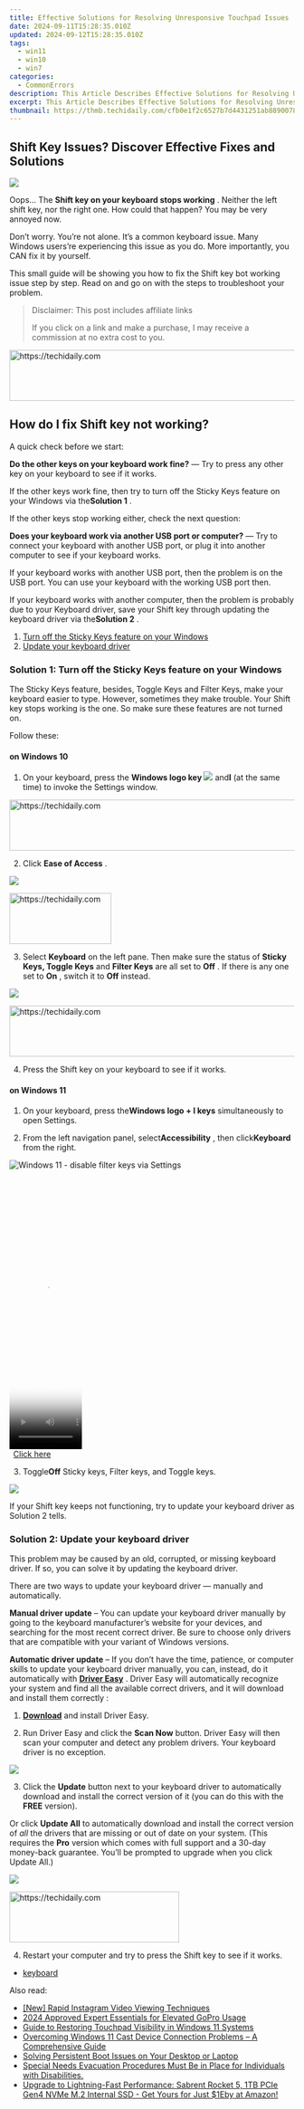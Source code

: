 ```yaml
---
title: Effective Solutions for Resolving Unresponsive Touchpad Issues
date: 2024-09-11T15:28:35.010Z
updated: 2024-09-12T15:28:35.010Z
tags:
  - win11
  - win10
  - win7
categories:
  - CommonErrors
description: This Article Describes Effective Solutions for Resolving Unresponsive Touchpad Issues
excerpt: This Article Describes Effective Solutions for Resolving Unresponsive Touchpad Issues
thumbnail: https://thmb.techidaily.com/cfb0e1f2c6527b7d4431251ab8890078af21f0bc88406680edc99866453f0d22.jpg
---
```


## Shift Key Issues? Discover Effective Fixes and Solutions

![](https://images.drivereasy.com/wp-content/uploads/2018/01/img_5a6fd4e4c17cd.jpg)

 Oops… The **Shift key on your keyboard stops working** . Neither the left shift key, nor the right one. How could that happen? You may be very annoyed now.

 Don’t worry. You’re not alone. It’s a common keyboard issue. Many Windows users’re experiencing this issue as you do. More importantly, you CAN fix it by yourself.

 This small guide will be showing you how to fix the Shift key bot working issue step by step. Read on and go on with the steps to troubleshoot your problem.

>  Disclaimer: This post includes affiliate links
>
>  If you click on a link and make a purchase, I may receive a commission at no extra cost to you.
>

<!-- affiliate ads begin -->
<a href="https://unicoeye.pxf.io/c/5597632/2134492/18498" target="_top" id="2134492">
  <img src="//a.impactradius-go.com/display-ad/18498-2134492" border="0" alt="https://techidaily.com" width="728" height="90"/>
</a>
<img height="0" width="0" src="https://unicoeye.pxf.io/i/5597632/2134492/18498" style="position:absolute;visibility:hidden;" border="0" />
<!-- affiliate ads end -->

## How do I fix Shift key not working?

A quick check before we start:

**Do the other keys on your keyboard work fine?** — Try to press any other key on your keyboard to see if it works.

 If the other keys work fine, then try to turn off the Sticky Keys feature on your Windows via the**Solution 1** .

If the other keys stop working either, check the next question:

 **Does your keyboard work via another USB port or computer?**  — Try to connect your keyboard with another USB port, or plug it into another computer to see if your keyboard works.

 If your keyboard works with another USB port, then the problem is on the USB port. You can use your keyboard with the working USB port then.

 If your keyboard works with another computer, then the problem is probably due to your Keyboard driver, save your Shift key through updating the keyboard driver via the**Solution 2** .

1. [Turn off the Sticky Keys feature on your Windows](#solution1)
2. [Update your keyboard driver](#solution2)

### Solution 1: Turn off the Sticky Keys feature on your Windows

 The Sticky Keys feature, besides, Toggle Keys and Filter Keys, make your keyboard easier to type. However, sometimes they make trouble. Your Shift key stops working is the one. So make sure these features are not turned on.

Follow these:

#### on Windows 10

 1) On your keyboard, press the **Windows logo key ![](https://images.drivereasy.com/wp-content/uploads/2018/01/win-key.png)**  and**I** (at the same time) to invoke the Settings window.

<!-- affiliate ads begin -->
<a href="https://aidotcom.pxf.io/c/5597632/2134500/19576" target="_top" id="2134500">
  <img src="//a.impactradius-go.com/display-ad/19576-2134500" border="0" alt="https://techidaily.com" width="600" height="90"/>
</a>
<img height="0" width="0" src="https://aidotcom.pxf.io/i/5597632/2134500/19576" style="position:absolute;visibility:hidden;" border="0" />
<!-- affiliate ads end -->

 2) Click **Ease of Access** .

![](https://images.drivereasy.com/wp-content/uploads/2018/01/img_5a6fe62d2e8ba.png)

<!-- affiliate ads begin -->
<a href="https://aligracehair.sjv.io/c/5597632/2115943/19272" target="_top" id="2115943">
  <img src="//a.impactradius-go.com/display-ad/19272-2115943" border="0" alt="https://techidaily.com" width="180" height="90"/>
</a>
<img height="0" width="0" src="https://aligracehair.sjv.io/i/5597632/2115943/19272" style="position:absolute;visibility:hidden;" border="0" />
<!-- affiliate ads end -->

 3) Select **Keyboard** on the left pane. Then make sure the status of **Sticky Keys, Toggle Keys**  and **Filter Keys** are all set to **Off** . If there is any one set to **On** , switch it to **Off**  instead.

![](https://images.drivereasy.com/wp-content/uploads/2018/01/img_5a6fe68349cf1.jpg)

<!-- affiliate ads begin -->
<a href="https://unicoeye.pxf.io/c/5597632/2134244/18498" target="_top" id="2134244">
  <img src="//a.impactradius-go.com/display-ad/18498-2134244" border="0" alt="https://techidaily.com" width="728" height="90"/>
</a>
<img height="0" width="0" src="https://unicoeye.pxf.io/i/5597632/2134244/18498" style="position:absolute;visibility:hidden;" border="0" />
<!-- affiliate ads end -->

4) Press the Shift key on your keyboard to see if it works.

#### on Windows 11

 1) On your keyboard, press the**Windows logo + I keys** simultaneously to open Settings.

 2) From the left navigation panel, select**Accessibility** , then click**Keyboard** from the right.

![Windows 11 - disable filter keys via Settings](https://www.drivereasy.com/wp-content/uploads/2017/08/win11-Accessibility-Keyboard.jpg)

<!-- affiliate ads begin -->
<span id="1975562">
					<video width="128" height="480" style="cursor:pointer"
           poster="//a.impactradius-go.com/display-clicktoplayimage/1975562.png"
           onclick="if(!this.playClicked){this.play();this.setAttribute('controls',true);this.playClicked=true;}">
	   <source src="//a.impactradius-go.com/display-ad/22993-1975562">
	   <img src="//a.impactradius-go.com/display-clicktoplayimage/1975562.png" style="border: none; height: 100%; width: 100%; object-fit: contain">
	</video>
	<div style="width:80px;text-align:center"><a href="javascript:window.open(decodeURIComponent('https%3A%2F%2Fhomestyler.sjv.io%2Fc%2F5597632%2F1975562%2F22993'), '_blank');void(0);">Click here</a></div>
</span>
<img height="0" width="0" src="https://imp.pxf.io/i/5597632/1975562/22993" style="position:absolute;visibility:hidden;" border="0" />
<!-- affiliate ads end -->

 3) Toggle**Off** Sticky keys, Filter keys, and Toggle keys.

![](https://www.drivereasy.com/wp-content/uploads/2023/12/win11-Sticky-keys-Filter-keys-Toggle-keys-off-1200x687.jpg)

 If your Shift key keeps not functioning, try to update your keyboard driver as Solution 2 tells.

### Solution 2: Update your keyboard driver

 This problem may be caused by an old, corrupted, or missing keyboard driver. If so, you can solve it by updating the keyboard driver.

 There are two ways to update your keyboard driver — manually and automatically.

**Manual driver update** – You can update your keyboard driver manually by going to the keyboard manufacturer’s website for your devices, and searching for the most recent correct driver. Be sure to choose only drivers that are compatible with your variant of Windows versions.

**Automatic driver update** – If you don’t have the time, patience, or computer skills to update your keyboard driver manually, you can, instead, do it automatically with **[Driver Easy](https://tools.techidaily.com/drivereasy/download/)**  . Driver Easy will automatically recognize your system and find all the available correct drivers, and it will download and install them correctly :

 1) **[Download](https://tools.techidaily.com/drivereasy/download/)**   and install Driver Easy.

 2) Run Driver Easy and click the **Scan Now**   button. Driver Easy will then scan your computer and detect any problem drivers. Your keyboard driver is no exception.

![](https://images.drivereasy.com/wp-content/uploads/2018/01/img_5a6ed9b77330c.jpg)

 3) Click the **Update**  button next to your keyboard driver to automatically download and install the correct version of it (you can do this with the **FREE** version).

Or click **Update All**  to automatically download and install the correct version of _all_  the drivers that are missing or out of date on your system. (This requires the **Pro** version which comes with full support and a 30-day money-back guarantee. You’ll be prompted to upgrade when you click Update All.)

![](https://images.drivereasy.com/wp-content/uploads/2018/01/img_5a6ff41903b70.jpg)

<!-- affiliate ads begin -->
<a href="https://united.elfm.net/c/5597632/2139557/4704" target="_top" id="2139557">
  <img src="//a.impactradius-go.com/display-ad/4704-2139557" border="0" alt="https://techidaily.com" width="300" height="90"/>
</a>
<img height="0" width="0" src="https://united.elfm.net/i/5597632/2139557/4704" style="position:absolute;visibility:hidden;" border="0" />
<!-- affiliate ads end -->

 4) Restart your computer and try to press the Shift key to see if it works.

* [keyboard](https://bellelily.pxf.io/m5azgm)

<ins class="adsbygoogle"
     style="display:block"
     data-ad-format="autorelaxed"
     data-ad-client="ca-pub-7571918770474297"
     data-ad-slot="1223367746"></ins>

<ins class="adsbygoogle"
     style="display:block"
     data-ad-client="ca-pub-7571918770474297"
     data-ad-slot="8358498916"
     data-ad-format="auto"
     data-full-width-responsive="true"></ins>

<span class="atpl-alsoreadstyle">Also read:</span>
<div><ul>
<li><a href="https://instagram-video-files.techidaily.com/new-rapid-instagram-video-viewing-techniques/"><u>[New] Rapid Instagram Video Viewing Techniques</u></a></li>
<li><a href="https://fox-boxes.techidaily.com/2024-approved-expert-essentials-for-elevated-gopro-usage/"><u>2024 Approved Expert Essentials for Elevated GoPro Usage</u></a></li>
<li><a href="https://win-howtos.techidaily.com/guide-to-restoring-touchpad-visibility-in-windows-11-systems/"><u>Guide to Restoring Touchpad Visibility in Windows 11 Systems</u></a></li>
<li><a href="https://win-howtos.techidaily.com/overcoming-windows-11-cast-device-connection-problems-a-comprehensive-guide/"><u>Overcoming Windows 11 Cast Device Connection Problems – A Comprehensive Guide</u></a></li>
<li><a href="https://win-howtos.techidaily.com/solving-persistent-boot-issues-on-your-desktop-or-laptop/"><u>Solving Persistent Boot Issues on Your Desktop or Laptop</u></a></li>
<li><a href="https://review-topics.techidaily.com/special-needs-evacuation-procedures-must-be-in-place-for-individuals-with-disabilities/"><u>Special Needs Evacuation Procedures Must Be in Place for Individuals with Disabilities.</u></a></li>
<li><a href="https://hardware-updates.techidaily.com/1723864256242-upgrade-to-lightning-fast-performance-sabrent-rocket-5-1tb-pcie-gen4-nvme-m2-internal-ssd-get-yours-for-just-1eby-at-amazon/"><u>Upgrade to Lightning-Fast Performance: Sabrent Rocket 5, 1TB PCIe Gen4 NVMe M.2 Internal SSD - Get Yours for Just $1Eby at Amazon!</u></a></li>
</ul></div>

